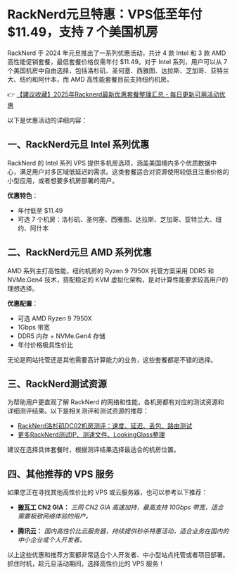 # RackNerd元旦特惠：VPS低至年付 $11.49，支持 7 个美国机房

RackNerd 于 2024 年元旦推出了一系列优惠活动，共计 4 款 Intel 和 3 款 AMD 高性能促销套餐，最低套餐价格仅需年付 $11.49。对于 Intel 系列，用户可以从 7 个美国机房中自由选择，包括洛杉矶、圣何塞、西雅图、达拉斯、芝加哥、亚特兰大、纽约和阿什本，而 AMD 高性能套餐目前支持纽约机房。

👉 [【建议收藏】2025年Racknerd最新优惠套餐整理汇总 - 每日更新可用活动优惠](https://bit.ly/Rack_Nerd)

以下是优惠活动的详细内容：

## 一、RackNerd元旦 Intel 系列优惠

RackNerd 的 Intel 系列 VPS 提供多机房选项，涵盖美国境内多个优质数据中心，满足用户对多区域低延迟的需求。这类套餐适合对资源使用较低且注重价格的小型应用，或者想要多机房部署的用户。

**优惠特色**：
- 年付低至 $11.49
- 可选 7 个机房：洛杉矶、圣何塞、西雅图、达拉斯、芝加哥、亚特兰大、纽约、阿什本

## 二、RackNerd元旦 AMD 系列优惠

AMD 系列主打高性能，纽约机房的 Ryzen 9 7950X 托管方案采用 DDR5 和 NVMe.Gen4 技术，搭配稳定的 KVM 虚拟化架构，是对计算性能要求较高用户的理想选择。

**优惠配置**：
- 可选 AMD Ryzen 9 7950X
- 1Gbps 带宽
- DDR5 内存 + NVMe.Gen4 存储
- 年付价格极具性价比

无论是网站托管还是其他需要高计算能力的业务，这些套餐都是不错的选择。

## 三、RackNerd测试资源

为帮助用户更直观了解 RackNerd 的网络和性能，各机房都有对应的测试资源和详细测评结果。以下是相关测评和测试资源的推荐：

- [RackNerd洛杉矶DC02机房测评：速度、延迟、丢包、路由测试](https://bit.ly/Rack_Nerd)
- [更多RackNerd测试IP、测速文件、LookingGlass整理](https://bit.ly/Rack_Nerd)

建议在选择具体套餐时，根据测评结果选择最适合的机房位置。

## 四、其他推荐的 VPS 服务

如果您正在寻找其他高性价比的 VPS 或云服务器，也可以参考以下推荐：

- **搬瓦工 CN2 GIA：**
  _三网 CN2 GIA 高速加持，最高支持 10Gbps 带宽，适合需要极致网络体验的用户。_

- **腾讯云：**
  _国内高性价比云服务器，持续提供秒杀特惠活动，适合业务在国内的中小企业或个人开发者。_

以上这些优惠和推荐方案都非常适合个人开发者、中小型站点托管或者项目部署。抓住时机，趁元旦活动期间，选择高性价比的 VPS 服务！